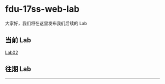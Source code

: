 # fdu-17ss-web-lab

大家好，我们将在这里发布我们后续的 Lab

## 当前 Lab

[Lab02](./requirements/Lab02.md)

## 往期 Lab

---
